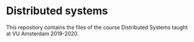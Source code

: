# Distributed systems
This repository contains the files of the course Distributed Systems taught at VU Amsterdam 2019-2020.
